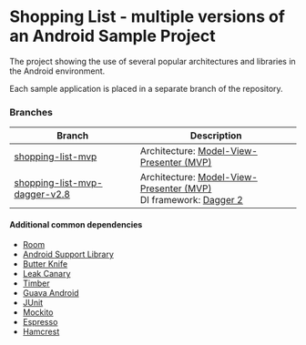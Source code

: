 ﻿# Shopping List - multiple versions of an Android Sample Project

The project showing the use of several popular architectures and libraries in the Android environment.

Each sample application is placed in a separate branch of the repository.

### Branches
| Branch | Description |
| ------------- | ------------- |
| [shopping-list-mvp](https://github.com/tomtre/shopping-list-clean-architecture/tree/shopping-list-mvp) | Architecture: [Model-View-Presenter (MVP)](https://en.wikipedia.org/wiki/Model%E2%80%93view%E2%80%93presenter) |
| [shopping-list-mvp-dagger-v2.8](https://github.com/tomtre/shopping-list-clean-architecture/tree/shopping-list-mvp-dagger-v2.8) | Architecture: [Model-View-Presenter (MVP)](https://en.wikipedia.org/wiki/Model%E2%80%93view%E2%80%93presenter)<br />DI framework: [Dagger 2](https://github.com/google/dagger) |

#### Additional common dependencies
- [Room](https://developer.android.com/topic/libraries/architecture/room)
- [Android Support Library](https://developer.android.com/topic/libraries/support-library/)
- [Butter Knife](https://github.com/JakeWharton/butterknife)
- [Leak Canary](https://github.com/square/leakcanary)
- [Timber](https://github.com/JakeWharton/timber)
- [Guava Android](https://github.com/google/guava)
- [JUnit](https://github.com/junit-team/junit4)
- [Mockito](https://github.com/mockito/mockito)
- [Espresso](https://developer.android.com/training/testing/espresso/)
- [Hamcrest](https://github.com/hamcrest/JavaHamcrest)